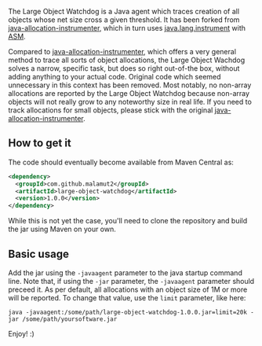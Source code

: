 The Large Object Watchdog is a Java agent which traces creation of all objects whose net size
cross a given threshold. It has been forked from [java-allocation-instrumenter], which in turn
uses [java.lang.instrument] with [ASM].

Compared to [java-allocation-instrumenter], which offers a very general method to trace all sorts
of object allocations, the Large Object Wachdog solves a narrow, specific task, but does so
right out-of-the box, without adding anything to your actual code. Original code which seemed
unnecessary in this context has been removed. Most notably, no non-array allocations are reported
by the Large Object Watchdog because non-array objects will not really grow to any noteworthy size
in real life. If you need to track allocations for small objects, please stick with the original
[java-allocation-instrumenter].

## How to get it

The code should eventually become available from Maven Central as:

```xml
<dependency>
  <groupId>com.github.malamut2</groupId>
  <artifactId>large-object-watchdog</artifactId>
  <version>1.0.0</version>
</dependency>
```

While this is not yet the case, you'll need to clone the repository and build the jar using Maven
on your own.

## Basic usage

Add the jar using the `-javaagent` parameter to the java startup command line. Note that, if using
the `-jar` parameter, the `-javaagent` parameter should preceed it. As per default, all allocations
with an object size of 1M or more will be reported. To change that value, use the `limit` parameter,
like here: 

```
java -javaagent:/some/path/large-object-watchdog-1.0.0.jar=limit=20k -jar /some/path/yoursoftware.jar 
```

Enjoy! :)

[java.lang.instrument]: http://java.sun.com/javase/6/docs/api/java/lang/instrument/package-summary.html
[ASM]: http://asm.ow2.org/
[java-allocation-instrumenter]: https://github.com/google/allocation-instrumenter
